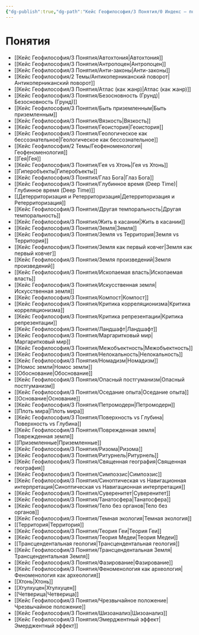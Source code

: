 ```yaml
---
{"dg-publish":true,"dg-path":"Кейс Геофилософия/3 Понятия/0 Индекс – понятия","permalink":"/kejs-geofilosofiya/3-ponyatiya/0-indeks-ponyatiya/","hideInGraph":true,"pinned":true}
---
```



# Понятия

- [[Кейс Геофилософия/3 Понятия/Автохтония\|Автохтония]]
- [[Кейс Геофилософия/3 Понятия/Антропоцен\|Антропоцен]]
- [[Кейс Геофилософия/3 Понятия/Анти-законы\|Анти-законы]]
- [[Кейс Геофилософия/2 Темы/Антикоперниканский поворот\|Антикоперниканский поворот]]
- [[Кейс Геофилософия/3 Понятия/Атлас (как жанр)\|Атлас (как жанр)]]
- [[Кейс Геофилософия/3 Понятия/Безосновность (Грунд)\|Безосновность (Грунд)]]
- [[Кейс Геофилософия/3 Понятия/Быть приземленным\|Быть приземленным]]
- [[Кейс Геофилософия/3 Понятия/Вязкость\|Вязкость]]
- [[Кейс Геофилософия/3 Понятия/Геоистория\|Геоистория]]
- [[Кейс Геофилософия/3 Понятия/Геологическое как бессознательное\|Геологическое как бессознательное]]
- [[Кейс Геофилософия/2 Темы/Геофеноменология\|Геофеноменология]]
- [[Гея\|Гея]]
- [[Кейс Геофилософия/3 Понятия/Гея vs Хтонь\|Гея vs Хтонь]]
- [[Гиперобъекты\|Гиперобъекты]]
- [[Кейс Геофилософия/3 Понятия/Глаз Бога\|Глаз Бога]]
- [[Кейс Геофилософия/3 Понятия/Глубинное время (Deep Time)\|Глубинное время (Deep Time)]]
- [[Детерриторизация и Ретерриторизация\|Детерриторизация и Ретерриторизация]]
- [[Кейс Геофилософия/3 Понятия/Другая темпоральность\|Другая темпоральность]]
- [[Кейс Геофилософия/3 Понятия/Жить в касании\|Жить в касании]]
- [[Кейс Геофилософия/3 Понятия/Земля\|Земля]]
- [[Кейс Геофилософия/3 Понятия/Земля vs Территория\|Земля vs Территория]]
- [[Кейс Геофилософия/3 Понятия/Земля как первый ковчег\|Земля как первый ковчег]]
- [[Кейс Геофилософия/3 Понятия/Земля произведений\|Земля произведений]]
- [[Кейс Геофилософия/3 Понятия/Ископаемая власть\|Ископаемая власть]]
- [[Кейс Геофилософия/3 Понятия/Искусственная земля\|Искусственная земля]]
- [[Кейс Геофилософия/3 Понятия/Компост\|Компост]]
- [[Кейс Геофилософия/3 Понятия/Критика корреляционизма\|Критика корреляционизма]]
- [[Кейс Геофилософия/3 Понятия/Критика репрезентации\|Критика репрезентации]]
- [[Кейс Геофилософия/3 Понятия/Ландшафт\|Ландшафт]]
- [[Кейс Геофилософия/3 Понятия/Маргаритковый мир\|Маргаритковый мир]]
- [[Кейс Геофилософия/3 Понятия/Межобъектность\|Межобъектность]]
- [[Кейс Геофилософия/3 Понятия/Нелокальность\|Нелокальность]]
- [[Кейс Геофилософия/3 Понятия/Номадизм\|Номадизм]]
- [[Номос земли\|Номос земли]]
- [[Обоснование\|Обоснование]]
- [[Кейс Геофилософия/3 Понятия/Опасный постгуманизм\|Опасный постгуманизм]]
- [[Кейс Геофилософия/3 Понятия/Оседание опыта\|Оседание опыта]]
- [[Основание\|Основание]]
- [[Кейс Геофилософия/3 Понятия/Петромодерн\|Петромодерн]]
- [[Плоть мира\|Плоть мира]]
- [[Кейс Геофилософия/3 Понятия/Поверхность vs Глубина\|Поверхность vs Глубина]]
- [[Кейс Геофилософия/3 Понятия/Поврежденная земля\|Поврежденная земля]]
- [[Приземленные\|Приземленные]]
- [[Кейс Геофилософия/3 Понятия/Ризома\|Ризома]]
- [[Кейс Геофилософия/3 Понятия/Ритурнель\|Ритурнель]]
- [[Кейс Геофилософия/3 Понятия/Священная география\|Священная география]]
- [[Кейс Геофилософия/3 Понятия/Симпоэзис\|Симпоэзис]]
- [[Кейс Геофилософия/3 Понятия/Синоптическая vs Навигационная интерпретация\|Синоптическая vs Навигационная интерпретация]]
- [[Кейс Геофилософия/3 Понятия/Суверенитет\|Суверенитет]]
- [[Кейс Геофилософия/3 Понятия/Танатосфера\|Танатосфера]]
- [[Кейс Геофилософия/3 Понятия/Тело без органов\|Тело без органов]]
- [[Кейс Геофилософия/3 Понятия/Темная экология\|Темная экология]]
- [[Территория\|Территория]]
- [[Кейс Геофилософия/3 Понятия/Теория Геи\|Теория Геи]]
- [[Кейс Геофилософия/3 Понятия/Теория Медеи\|Теория Медеи]]
- [[Трансцендентальная геология\|Трансцендентальная геология]]
- [[Кейс Геофилософия/3 Понятия/Трансцендентальная Земля\|Трансцендентальная Земля]]
- [[Кейс Геофилософия/3 Понятия/Фазирование\|Фазирование]]
- [[Кейс Геофилософия/3 Понятия/Феноменология как археология\|Феноменология как археология]]
- [[Хтонь\|Хтонь]]
- [[Хтулхуцен\|Хтулхуцен]]
- [[Четверица\|Четверица]]
- [[Кейс Геофилософия/3 Понятия/Чрезвычайное положение\|Чрезвычайное положение]]
- [[Кейс Геофилософия/3 Понятия/Шизоанализ\|Шизоанализ]]
- [[Кейс Геофилософия/3 Понятия/Эмерджентный эффект\|Эмерджентный эффект]]